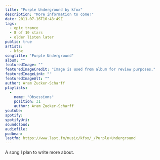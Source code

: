 ```yaml
---
title: "Purple Underground by kfox"
description: "More information to come!"
date: 2011-07-16T16:48:49Z
tags:
  - epic trance
  - 8 of 10 stars
  - older listen later
public: true
artists:
  - kfox
songtitle: "Purple Underground"
album: ""
featuredImage: ""
featuredImageCredit: "Image is used from album for review purposes."
featuredImageLink: ""
featuredImageAlt: ""
author: Aram Zucker-Scharff
playlists:
  -
    name: "Obsessions"
    position: 31
    author: Aram Zucker-Scharff
youtube: 
spotify: 
spotifyUri: 
soundcloud:
audiofile:
podbean:
lastfm: https://www.last.fm/music/kfox/_/Purple+Underground
---
```


A song I plan to write more about.
		